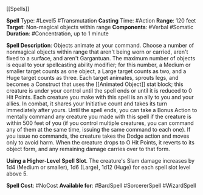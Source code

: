 [[Spells]]

**Spell** Type: #Level5 #Transmutation 
**Casting** Time: #Action 
**Range**: 120 feet
**Target**: Non-magical objects within range
**Components**: #Verbal #Somatic 
**Duration**: #Concentration, up to 1 minute

**Spell Description**: 
	Objects animate at your command. Choose a number of nonmagical objects within range that aren't being worn or carried, aren't fixed to a surface, and aren't Gargantuan. The maximum number of objects is equal to your spellcasting ability modifier; for this number, a Medium or smaller target counts as one object, a Large target counts as two, and a Huge target counts as three.
	Each target animates, sprouts legs, and becomes a Construct that uses the [[Animated Object]] stat block; this creature is under your control until the spell ends or until it is reduced to 0 Hit Points. Each creature you make with this spell is an ally to you and your allies. In combat, it shares your Initiative count and takes its turn immediately after yours. Until the spell ends, you can take a Bonus Action to mentally command any creature you made with this spell if the creature is within 500 feet of you (if you control multiple creatures, you can command any of them at the same time, issuing the same command to each one). If you issue no commands, the creature takes the Dodge action and moves only to avoid harm. When the creature drops to O Hit Points, it reverts to its object form, and any remaining damage carries over to that form. 

**Using a Higher-Level Spell Slot**. The creature's Slam damage increases by 1d4 (Medium or smaller), 1d6 (Large), 1d12 (Huge) for each spell slot level above 5.

**Spell Cost**: #NoCost 
**Available for**: #BardSpell #SorcererSpell #WizardSpell 